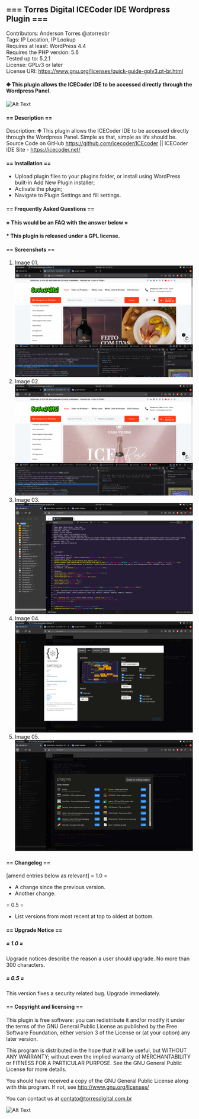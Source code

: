 ## === Torres Digital ICECoder IDE Wordpress Plugin ===

Contributors: Anderson Torres @atorresbr <br/>
Tags: IP Location, IP Lookup<br/>
Requires at least: WordPress 4.4<br/>
Requires the PHP version: 5.6<br/>
Tested up to: 5.2.1<br/>
License: GPLv3 or later<br/>
License URI: https://www.gnu.org/licenses/quick-guide-gplv3.pt-br.html

#### ❉ This plugin allows the ICECoder IDE to be accessed directly through the Wordpress Panel.

![Alt Text](https://repository-images.githubusercontent.com/203066618/9c9f0800-c1ff-11e9-91d2-8ec68f399bf8)


#### == Description ==

Description:  ❉ This plugin allows the ICECoder IDE to be accessed directly through the Wordpress Panel. Simple as that, simple as life should be. Source Code on GitHub https://github.com/icecoder/ICEcoder || ICECoder IDE Site - https://icecoder.net/

#### == Installation ==

* Upload plugin files to your plugins folder, or install using WordPress built-in Add New Plugin installer;
* Activate the plugin;
* Navigate to Plugin Settings and fill settings.

#### == Frequently Asked Questions ==

#### = This would be an FAQ with the answer below =

#### * This plugin is released under a GPL license.

#### == Screenshots ==

1. Image 01. ![Alt Text](https://raw.githubusercontent.com/atorresbr/torres-digital-icecoder-ide-wp-plugin/master/css/img/1.png)
2. Image 02. ![Alt Text](https://raw.githubusercontent.com/atorresbr/torres-digital-icecoder-ide-wp-plugin/master/css/img/2.png)
3. Image 03. ![Alt Text](https://raw.githubusercontent.com/atorresbr/torres-digital-icecoder-ide-wp-plugin/master/css/img/3.png)
4. Image 04. ![Alt Text](https://raw.githubusercontent.com/atorresbr/torres-digital-icecoder-ide-wp-plugin/master/css/img/4.png)
5. Image 05. ![Alt Text](https://raw.githubusercontent.com/atorresbr/torres-digital-icecoder-ide-wp-plugin/master/css/img/5.png)


#### == Changelog ==

[amend entries below as relevant]
= 1.0 =
* A change since the previous version.
* Another change.

= 0.5 =
* List versions from most recent at top to oldest at bottom.

#### == Upgrade Notice ==

##### = 1.0 =
Upgrade notices describe the reason a user should upgrade. No more than 300 characters.

##### = 0.5 =
This version fixes a security related bug. Upgrade immediately.

#### == Copyright and licensing ==

This plugin is free software: you can redistribute it and/or modify it under the terms of the GNU General Public License as published by the Free Software Foundation, either version 3 of the License or (at your option) any later version.

This program is distributed in the hope that it will be useful, but WITHOUT ANY WARRANTY; without even the implied warranty of MERCHANTABILITY or FITNESS FOR A PARTICULAR PURPOSE. See the GNU General Public License for more details.

You should have received a copy of the GNU General Public License along with this program. If not, see http://www.gnu.org/licenses/

You can contact us at contato@torresdigital.com.br

![Alt Text](https://media.giphy.com/media/uJGN9fXkAqgiQ/giphy.gif)
